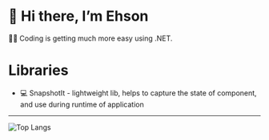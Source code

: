 # 👋 Hi there, I’m Ehson
🧑‍💻 Coding is getting much more easy using .NET.
# Libraries
- 💻 SnapshotIt - lightweight lib, helps to capture the state of component, and use during runtime of application

---
![Top Langs](https://github-readme-stats.vercel.app/api/top-langs/?username=AkhmedovEhson&size_weight=0.5&count_weight=0.5)




<!---
AkhmedovEhson/AkhmedovEhson is a ✨ special ✨ repository because its `README.md` (this file) appears on your GitHub profile.
You can click the Preview link to take a look at your changes.
--->
